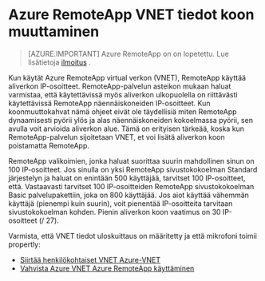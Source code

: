 
<properties
    pageTitle="Koko VNET Azure RemoteApp tiedot | Microsoft Azure"
    description="Lisätietoja Azure RemoteApp käyttämisestä VNET IP-osoite vaatimuksista"
    services="remoteapp"
    documentationCenter=""
    authors="lizap"
    manager="mbaldwin" />

<tags
    ms.service="remoteapp"
    ms.workload="compute"
    ms.tgt_pltfrm="na"
    ms.devlang="na"
    ms.topic="article"
    ms.date="08/15/2016"
    ms.author="elizapo" />



# <a name="sizing-information-for-a-vnet-in-azure-remoteapp"></a>Azure RemoteApp VNET tiedot koon muuttaminen

> [AZURE.IMPORTANT]
> Azure RemoteApp on on lopetettu. Lue lisätietoja [ilmoitus](https://go.microsoft.com/fwlink/?linkid=821148) .

Kun käytät Azure RemoteApp virtual verkon (VNET), RemoteApp käyttää aliverkon IP-osoitteet. RemoteApp-palvelun asteikon mukaan haluat varmistaa, että käytettävissä myös aliverkon ulkopuolella on riittävästi käytettävissä RemoteApp näennäiskoneiden IP-osoitteet. Kun koonmuuttokahvat nämä ohjeet eivät ole täydellisiä miten RemoteApp dynaamisesti pyörii ylös ja alas näennäiskoneiden kokoelmassa pyörii, sen avulla voit arvioida aliverkon alue. Tämä on erityisen tärkeää, koska kun RemoteApp-palvelun sijoitetaan VNET, et voi lisätä aliverkon koon poistamatta RemoteApp.

RemoteApp valikoimien, jonka haluat suorittaa suurin mahdollinen sinun on 100 IP-osoitteet. Jos sinulla on yksi RemoteApp sivustokokoelman Standard järjestelyn ja haluat on enintään 500 käyttäjää, tarvitset 100 IP-osoitteet, että. Vastaavasti tarvitset 100 IP-osoitteiden RemoteApp sivustokokoelman Basic palvelupakettiin, joka on 800 käyttäjää. Jos aiot käyttää vähemmän käyttäjä (pienempi kuin suurin), voit pienentää IP-osoitteita tarvitaan sivustokokoelman kohden. Pienin aliverkon koon vaatimus on 30 IP-osoitteet (/ 27).

Varmista, että VNET tiedot uloskuittaus on määritetty ja että mikrofoni toimii propertly:

- [Siirtää henkilökohtaiset VNET Azure-VNET](remoteapp-migratevnet.md)
- [Vahvista Azure VNET Azure RemoteApp käyttäminen](remoteapp-vnet.md)
